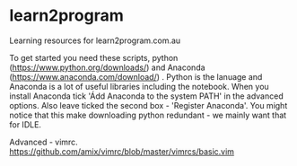 # learn2program
Learning resources for learn2program.com.au

To get started you need these scripts, python (https://www.python.org/downloads/) and Anaconda (https://www.anaconda.com/download/) . Python is the lanuage and Anaconda is a lot of useful libraries including the notebook. When you install Anaconda tick 'Ádd Anaconda to the system PATH' in the advanced options. Also leave ticked the second box - 'Register Anaconda'. You might notice that this make downloading python redundant - we mainly want that for IDLE.

Advanced - vimrc.
https://github.com/amix/vimrc/blob/master/vimrcs/basic.vim
